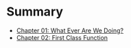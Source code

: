# Summary

* [Chapter 01: What Ever Are We Doing?](ch01.md)
* [Chapter 02: First Class Function](ch02.md)

